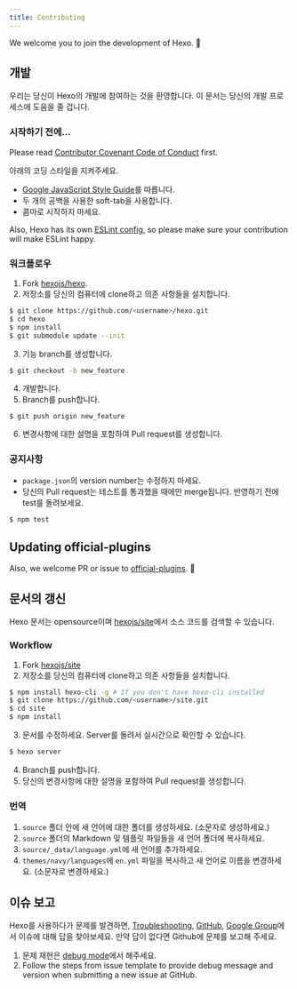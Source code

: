 ```yaml
---
title: Contributing
---
```


We welcome you to join the development of Hexo. 🤗

## 개발

우리는 당신이 Hexo의 개발에 참여하는 것을 환영합니다. 이 문서는 당신의 개발 프로세스에 도움을 줄 겁니다.

### 시작하기 전에...

Please read [Contributor Covenant Code of Conduct](https://github.com/hexojs/hexo/blob/master/CODE_OF_CONDUCT.md) first.

아래의 코딩 스타일을 지켜주세요.

- [Google JavaScript Style Guide](https://google.github.io/styleguide/jsguide.html)를 따릅니다.
- 두 개의 공백을 사용한 soft-tab을 사용합니다.
- 콤마로 시작하지 마세요.

Also, Hexo has its own [ESLint config](https://github.com/hexojs/eslint-config-hexo), so please make sure your contribution will make ESLint happy.

### 워크플로우

1. Fork [hexojs/hexo].
2. 저장소를 당신의 컴퓨터에 clone하고 의존 사항들을 설치합니다.

``` bash
$ git clone https://github.com/<username>/hexo.git
$ cd hexo
$ npm install
$ git submodule update --init
```

3. 기능 branch를 생성합니다.

``` bash
$ git checkout -b new_feature
```

4. 개발합니다.
5. Branch를 push합니다.

```
$ git push origin new_feature
```

6. 변경사항에 대한 설명을 포함하여 Pull request를 생성합니다.

### 공지사항

- `package.json`의 version number는 수정하지 마세요.
- 당신의 Pull request는 테스트를 통과했을 때에만 merge됩니다. 반영하기 전에 test를 돌려보세요.

``` bash
$ npm test
```

## Updating official-plugins

Also, we welcome PR or issue to [official-plugins](https://github.com/hexojs). 🤗

## 문서의 갱신

Hexo 문서는 opensource이며 [hexojs/site]에서 소스 코드를 검색할 수 있습니다.

### Workflow

1. Fork [hexojs/site]
2. 저장소를 당신의 컴퓨터에 clone하고 의존 사항들을 설치합니다.

``` bash
$ npm install hexo-cli -g # If you don't have hexo-cli installed
$ git clone https://github.com/<username>/site.git
$ cd site
$ npm install
```

3. 문서를 수정하세요. Server를 돌려서 실시간으로 확인할 수 있습니다.

``` bash
$ hexo server
```

4. Branch를 push합니다.
5. 당신의 변경사항에 대한 설명을 포함하여 Pull request를 생성합니다.

### 번역

1. `source` 폴더 안에 새 언어에 대한 폴더를 생성하세요. (소문자로 생성하세요.)
2. `source` 폴더의 Markdown 및 템플릿 파일들을 새 언어 폴더에 복사하세요.
3. `source/_data/language.yml`에 새 언어를 추가하세요.
4. `themes/navy/languages`에 `en.yml` 파일을 복사하고 새 언어로 이름을 변경하세요. (소문자로 변경하세요.)

## 이슈 보고

Hexo를 사용하다가 문제를 발견하면, [Troubleshooting](troubleshooting.html), [GitHub](https://github.com/hexojs/hexo/issues), [Google Group](https://groups.google.com/group/hexo)에서 이슈에 대해 답을 찾아보세요. 만약 답이 없다면 Github에 문제를 보고해 주세요.

1. 문제 재현은 [debug mode](commands.html#Debug_mode)에서 해주세요.
2. Follow the steps from issue template to provide debug message and version when submitting a new issue at GitHub.

[hexojs/hexo]: https://github.com/hexojs/hexo
[hexojs/site]: https://github.com/hexojs/site
